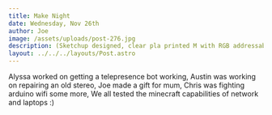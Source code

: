 ```yaml
---
title: Make Night
date: Wednesday, Nov 26th
author: Joe
image: /assets/uploads/post-276.jpg
description: (Sketchup designed, clear pla printed M with RGB addressable Light Holes in Back, with random color drifting arduino program.)
layout: ../../../layouts/Post.astro
---
```


Alyssa worked on getting a telepresence bot working, Austin  was working on repairing an old stereo, Joe made a gift for mum, Chris was fighting arduino wifi some more, We all tested the minecraft capabilities of network and laptops :)
